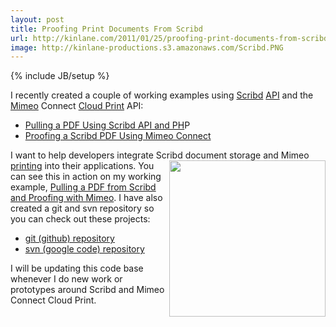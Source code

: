 ```yaml
---
layout: post
title: Proofing Print Documents From Scribd
url: http://kinlane.com/2011/01/25/proofing-print-documents-from-scribd/
image: http://kinlane-productions.s3.amazonaws.com/Scribd.PNG
---
```

{% include JB/setup %}
I recently created a couple of working examples using <a href="http://www.scribd.com/">Scribd</a> <a href="http://www.apievangelist.com/">API</a> and the <a href="http://www.mimeo.com">Mimeo</a> Connect <a href="http://www.kinlane.com/category/cloud-computing/cloud-print/">Cloud Print</a> API:
<ul>
     <li>
          <a href="http://www.kinlane.com/2011/01/pulling-a-pdf-using-scribd-api/">Pulling a PDF Using Scribd API and PH</a>P
     </li>
     <li>
          <a href="http://www.kinlane.com/2011/01/proofing-scribd-pdf-using-mimeo-connect/">Proofing a Scribd PDF Using Mimeo Connect</a>
     </li>
</ul>I want to help developers integrate Scribd document storage and Mimeo <a href="http://www.kinlane.com/category/publishing/">printing</a> into their applications. <a href="http://www.scribd.com" target="_blank"><img src="http://kinlane-productions.s3.amazonaws.com/Scribd.PNG"  width="250" align="right" /></a> You can see this in action on my working example, <a href="http://nimbus2.laneworks.net/functions-pull-pdf-from-scribd-api-and-prepare-proof.php" target="_blank">Pulling a PDF from Scribd and Proofing with Mimeo</a>.
I have also created a git and svn repository so you can check out these projects:
<ul>
     <li>
          <a href="https://github.com/mimeoconnect/mimeo-scribd" target="_blank">git (github) repository</a>
     </li>
     <li>
          <a href="http://code.google.com/p/mimeo-scribd/" target="_blank">svn (google code) repository</a>
     </li>
</ul>I will be updating this code base whenever I do new work or prototypes around Scribd and Mimeo Connect Cloud Print.